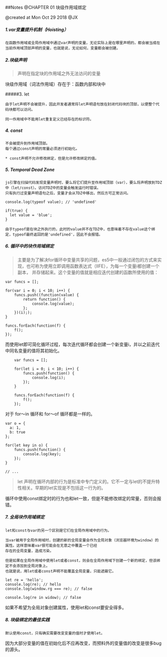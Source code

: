 ##Notes @CHAPTER 01 块级作用域绑定

@created at Mon Oct 29 2018 @JX

##### 1.var变量提升机制（Hoisting）

    在函数作用域或全局作用域中通过var声明的变量，无论实际上是在哪里声明的，都会被当成在当前作用域顶部声明的变量，也就是说，无论如何，变量都会被创建。

##### 2.块级声明

> 声明在指定块的作用域之外无法访问的变量

块级作用域（词法作用域）存在于：函数内部和块中

#####3. let

    由于let声明不会被提升，因此开发者通常将let声明语句放在封闭代码块的顶部，以便整个代码块都可以访问。

    同一作用域中不能用let重复定义已经存在的标识符。

##### 4. const

    不会被提升到作用域顶部。
    每个通过const声明的常量必须进行初始化。

    * const声明不允许修改绑定，但是允许修改绑定的值。

##### 5. Temporal Dead Zone

    js引擎在扫描代码发现变量声明时，要么将它们提升至作用域顶部（var），要么将声明放到TDZ中（let/const）。访问TDZ中的变量会触发运行时错误。
    只有执行过变量声明语句之后，变量才会从TDZ中移出，然后方可正常访问。

    console.log(typeof value); // 'undefined'

    if(true) {
      let value = 'blue';
    }

    由于typeof是在块之外执行的，此时的value并不在TDZ中，也意味着不存在value这个绑定，typeof最终返回的是'undefined'，因此不会报错。

##### 6. 循环中的块作用域绑定

> 主要是为了解决for循环中变量共享的问题，es5中一般通过闭包的方式来实现，也可称为使用立即调用函数表达式（IIFE），为每一个变量i都创建一个副本，
并存储起来。这个变量的值就是相应迭代创建的函数所使用的值：

    var funcs = [];

    for(var i = 0; i < 10; i++) {
        funcs.push((function(value) {
            return function() {
                console.log(value);
            };
        })(i););
    }

    funcs.forEach(function(f) {
        f();
    });

而使用let即可简化循环过程，每次迭代循环都会创建一个新变量i，并以之前迭代中同名变量的值将其初始化。

        var funcs = [];

        for(let i = 0; i < 10; i++) {
            funcs.push(function() {
                console.log(i);
            });
        }

        funcs.forEach(function(f) {
            f();
        });
对于 for～in 循环和 for～of 循环都是一样的。

    var o = {
      a: 1,
      b: true
    };

    for(let key in o) {
        funcs.push(function() {
            console.log(key);
        });
    }

    // ...


> let 声明在循环内部的行为是标准中专门定义的。它不一定与let的不提升特性相关。早期的let实现是不包括这一行为的。

循环中使用const绑定时的行为也和let一致，但是不能修改绑定的常量，否则会报错。

##### 7. 全局块作用域绑定

    let和const与var的另一个区别是它们在全局作用域中的行为。

    当var被用于全局作用域时，创建的新的全局变量会作为全局对象（浏览器环境为window）的属性。这样意味着var很可能会在无意之中覆盖一个已经
    存在的全局变量，造成污染。

    但是如果在全局作用域中使用let或者const，则会在全局作用域下创建一个新的绑定，但该绑定不会添加到全局对象上。
    也就是说，用let或者const声明不能覆盖全局变量，只能遮蔽它。

    let re = 'hello';
    console.log(re); // hello
    console.log(window.rg === re); // false

    console.log(re in widow); // false

如果不希望为全局对象创建属性，使用let和const要安全得多。

##### 8. 块级绑定的最佳实践

    默认使用const，只有确实需要改变变量的值时才使用let。

因为大部分变量的值在初始化后不应再改变，而预料外的变量值的改变是很多bug的源头。

